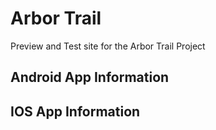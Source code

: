 # Arbor Trail
Preview and Test site for the Arbor Trail Project

## Android App Information

## IOS App Information

